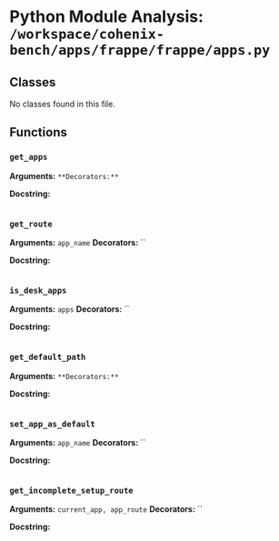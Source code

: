 # Python Module Analysis: `/workspace/cohenix-bench/apps/frappe/frappe/apps.py`

## Classes

No classes found in this file.


## Functions

### `get_apps`
**Arguments:** ``
**Decorators:** ``

**Docstring:**
```

```
### `get_route`
**Arguments:** `app_name`
**Decorators:** ``

**Docstring:**
```

```
### `is_desk_apps`
**Arguments:** `apps`
**Decorators:** ``

**Docstring:**
```

```
### `get_default_path`
**Arguments:** ``
**Decorators:** ``

**Docstring:**
```

```
### `set_app_as_default`
**Arguments:** `app_name`
**Decorators:** ``

**Docstring:**
```

```
### `get_incomplete_setup_route`
**Arguments:** `current_app, app_route`
**Decorators:** ``

**Docstring:**
```

```

